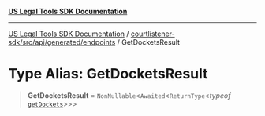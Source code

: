 [**US Legal Tools SDK Documentation**](../../../../../../README.md)

***

[US Legal Tools SDK Documentation](../../../../../../README.md) / [courtlistener-sdk/src/api/generated/endpoints](../README.md) / GetDocketsResult

# Type Alias: GetDocketsResult

> **GetDocketsResult** = `NonNullable`\<`Awaited`\<`ReturnType`\<*typeof* [`getDockets`](../functions/getDockets.md)\>\>\>
